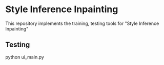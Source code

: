 # Style Inference Inpainting
This repository implements the training, testing tools for "Style Inference Inpainting"
## Testing
python ui_main.py
